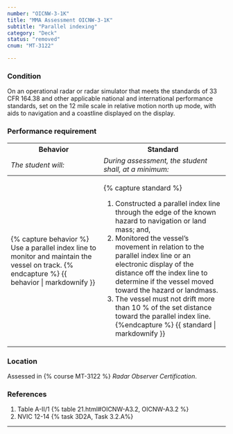 ```yaml
---
number: "OICNW-3-1K"
title: "MMA Assessment OICNW-3-1K"
subtitle: "Parallel indexing"
category: "Deck"
status: "removed"
cnum: "MT-3122"

---
```

### Condition

On an operational radar or radar simulator that meets the standards of 33 CFR 164.38 and other applicable national and international performance standards, set on the 12 mile scale in relative motion north up mode, with aids to navigation and a coastline displayed on the display.

### Performance requirement 

<table width='100%' class='Guidelines'>
 <thead>
 <tr>
     <th class='thirty'>Behavior</th>
     <th class='seventy'>Standard</th>
 </tr>
 <tr>
     <td><em>The student will:</em></td>
     <td><em>During assessment, the student shall, at a minimum:</em></td>
 </tr>
 </thead>
 <tbody>
 

<tr><td>

{% capture behavior %}
Use a parallel index line to monitor and maintain the vessel on track.
{% endcapture %}
{{ behavior | markdownify }}

</td><td>

{% capture standard %}
1. Constructed a parallel index line through the edge of the known hazard to navigation or land mass; and,
2. Monitored the vessel’s movement in relation to the parallel index line or an electronic display of the distance off the index line to determine if the vessel moved toward the hazard or landmass.
3. The vessel must not drift more than 10 % of the set distance toward the parallel index line.
{%endcapture %}
{{ standard | markdownify }}

</td></tr>



 </tbody>
 </table>

### Location

Assessed in  {% course  MT-3122 %}  *Radar Observer Certification*.

### References

1.  Table A-II/1 {% table 21.html#OICNW-A3.2, OICNW-A3.2 %}
1.  NVIC 12-14 {% task 3D2A, Task 3.2.A%}

***

